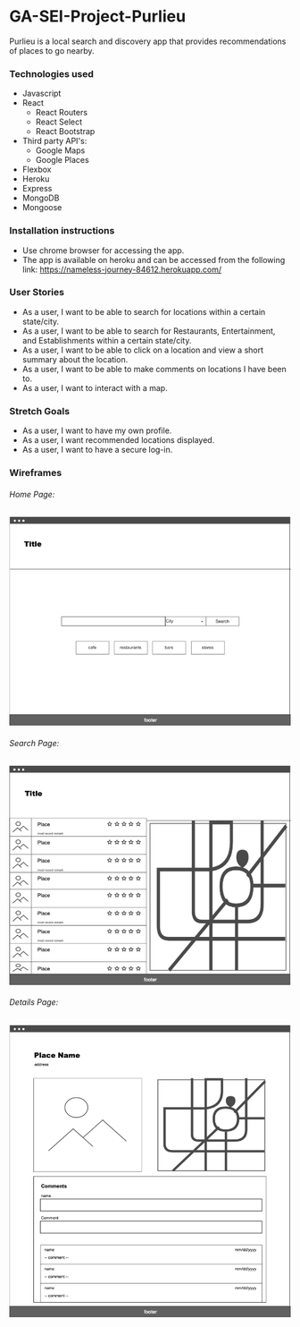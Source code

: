# GA-SEI-Project-Purlieu

Purlieu is a local search and discovery app that provides recommendations of places to go nearby. 

### Technologies used

* Javascript
* React
  - React Routers
  - React Select
  - React Bootstrap
* Third party API's:
  - Google Maps
  - Google Places
* Flexbox
* Heroku
* Express
* MongoDB
* Mongoose


### Installation instructions
* Use chrome browser for accessing the app.
* The app is available on heroku and can be accessed from the following link: https://nameless-journey-84612.herokuapp.com/


### User Stories
* As a user, I want to be able to search for locations within a certain state/city.
* As a user, I want to be able to search for Restaurants, Entertainment, and Establishments within a certain state/city.
* As a user, I want to be able to click on a location and view a short summary about the location.
* As a user, I want to be able to make comments on locations I have been to.
* As a user, I want to interact with a map.

### Stretch Goals
* As a user, I want to have my own profile.
* As a user, I want recommended locations displayed.
* As a user, I want to have a secure log-in.

### Wireframes

###### Home Page:

![](Home_Page.png)

###### Search Page:
![](Search_Page.png)

###### Details Page:
![](Detail_Page.png)





